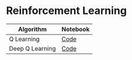 # Reinforcement Learning

| Algorithm  | Notebook |
| ------------- | ------------- |
| Q Learning  | [Code](https://github.com/mftnakrsu/reinforcement-learning/blob/main/q_learning.ipynb)  |
| Deep Q Learning  | [Code](https://github.com/mftnakrsu/reinforcement-learning/blob/main/deep_q_learning.ipynb)  |
